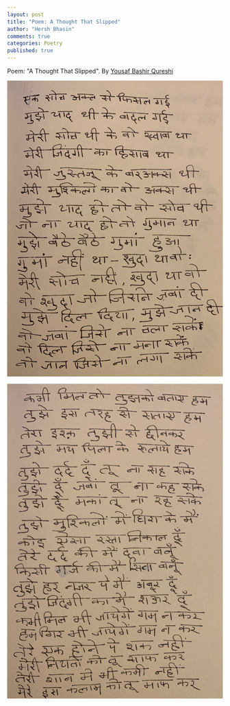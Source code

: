 ```yaml
---
layout: post
title: "Poem: A Thought That Slipped"
author: "Hersh Bhasin"
comments: true
categories: Poetry
published: true
---
```

Poem: "A Thought That Slipped".  By [Yousaf Bashir Qureshi](https://www.youtube.com/watch?v=z-ocz2ux6BI)

![soch-1](../assets/soch-1.jpg)

![soch-1](../assets/soch-2.jpg)